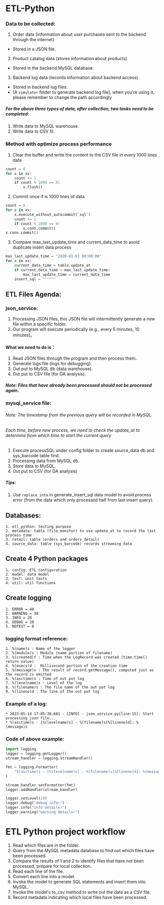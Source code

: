 # ETL-Python
### Data to be collected:
1. Order data (information about user purchases sent to the backend through the internet)
  * Stored in a JSON file.
2. Product catalog data (stores information about products)
  * Stored in the backend MySQL database.
3. Backend log data (records information about backend access)
  * Stored in backend log files. 
  * (A `simulator` folder to generate backend log file), when you're using it, please remember to change the path accordingly

##### For the above three types of data, after collection, two tasks need to be completed:
1. Write data to MySQL warehouse.
2. Write data to CSV fil.

### Method with optimize process performance
1. Clear the buffer and write the content to the CSV file in every 1000 lines data
```python
count = 0
for x in xx:
    count += 1
    if count % 1000 == 0:
        x.flush()
```

2. Commit once if is 1000 lines of data
```python
count = 0
for x in xx:
    x.execute_without_autocommit(`sql`)
    count += 1
    if count % 1000 == 0:
        x.conn.commit()
x.conn.commit()
```

3. Compare max_last_update_time and current_data_time to avoid duplicate insert data process
```python
max_last_update_time = "2020-01-01 00:00:00"
for x in xx:
    current_data_time = table.update_at
    if current_data_time > max_last_update_time:
        max_last_update_time = current_data_time
    insert_sql = """"""
```

## ETL Files Agenda:
### json_service: 
   1. Processing JSON files, this JSON file will intermittently generate a new file within a specific folder. 
   2. Our program will execute periodically (e.g., every 5 minutes, 10 minutes)。
#### What we need to do is：
   1. Read JSON files through the program and then process them. 
   2. Generate logs file (logs for debugging).
   3. Out put to MySQL db (data warehouse).
   4. Out put to CSV file (for DA analysis).
##### Note: Files that have already been processed should not be processed again.
   
### mysql_service file: 
###### Note: The timestamp from the previous query will be recorded in MySQL. 
###### Each time, before new process, we need to check the update_at to determine from which time to start the current query
   1. Execute processSQL under config folder to create source_data db and sys_barcode table first.
   2. Processing data from MySQL db.
   3. Store data to MySQL.
   4. Out put to CSV (for DA analysis)
##### Tips:
   1. Use `replace into` in generate_insert_sql data model to avoid process error (from the data which only processed half from last insert query). 

## Databases:
    1. etl_python: testing purpose
    2. metadata: table (file_monitor) to use update_at to record the last process time
    3. retail: table (orders and orders_detail)
    4. source_data: table (sys_barcode) records streaming data

## Create 4 Python packages
    1. config: ETL configuration
    2. model: data model
    3. test: unit tests
    4. util: util functions

## Create logging 
    1. ERROR = 40
    2. WARNING = 30
    3. INFO = 20
    4. DEBUG = 10
    5. NOTEST = 0

### logging format reference:
    1. %(name)s : Name of the logger
    2. %(module)s : Module (name portion of filename)
    3. %(created)f : Time when the LogRecord was created (time.time() return value)
    4. %(msecs)d :  Millisecond portion of the creation time
    5. %(message)s : The result of record.getMessage(), computed just as the record is emitted
    6. %(asctime)s : Time of out put log
    7. %(levelname)s : Level of the log
    8. %(filename)s : The file name of the out put log
    9. %(lineno)d : The line of the out put log
### Example of a log:
    * 2023-05-14 17:05:38,681 - [INFO] - json_service.py[line:15]: Start processing json file...
    * %(asctime)s - [%(levelname)s] - %(filename)s[%[lineno]d]: %(message)s
### Code of above example:
```python
import logging
logger = logging.getLogger()
stream_handler = logging.StreamHandler()

fmt = logging.Formatter(
    "%(asctime)s - [%(levelname)s] - %(filename)s[%[lineno]d]: %(message)s"
)

stream_handler.setFormatter(fmt)
logger.addHandler(stream_handler)

logger.setLevel(10)
logger.debug("debug info~")
logger.info("info details~")
logger.warning("warning details~")
```

# ETL Python project workflow
1. Read which files are in the folder.
2. Query from the MySQL metadata database to find out which files have been processed.
3. Compare the results of 1 and 2 to identify files that have not been processed, prepare for local collection.
4. Read each line of the file.
5. Convert each line into a model.
6. Invoke the model to generate SQL statements and insert them into MySQL.
7. Invoke the model's to_csv method to write out the data as a CSV file.
8. Record metadata indicating which local files have been processed.




        